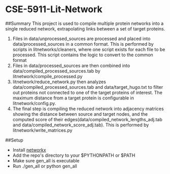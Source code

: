 CSE-5911-Lit-Network
====================

##Summary
This project is used to compile multiple protein networks into a single reduced network, extrapolating links between a set of target proteins. 

1. Files in data/unprocessed\_sources are processed and placed into data/processed\_sources in a common format. This is performed by scripts in litnetworks/cleaners, where one script exists for each file to be processed. This script contains the logic to convert to the common format 
2. Files in data/processed\_sources are then combined into data/compiled\_processed\_sources.tab by litnetwork/compile\_processed.py
3. litnetwork/reduce\_network.py then analyzes data/compiled\_processed\_sources.tab and data/target\_hugo.txt to filter out proteins not connected to one of the target proteins of interest. The maximum distance from a target protein is configurable in litnetwork/config.py.
4. The final step is compiling the reduced network into adjacency matrices showing the distance between source and target nodes, and the computed score of their edges(data/compiled\_network\_lengths\_adj.tab and data/compiled\_network\_score\_adj.tab). This is performed by litnetwork/write\_matrices.py



##Setup
* Install [networkx](http://networkx.github.io/)
* Add the repo's directory to your $PYTHONPATH or $PATH
* Make sure gen\_all is executable
* Run ./gen\_all or python gen\_all
